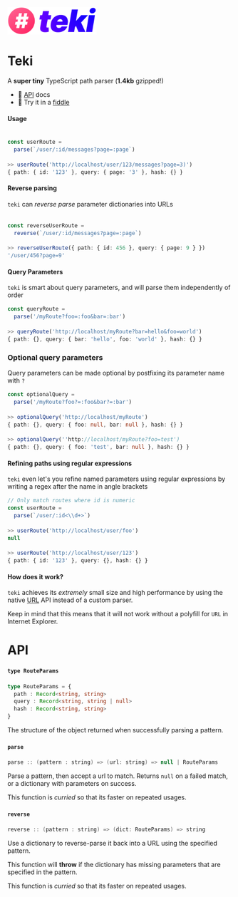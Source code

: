 <br />
<img src="./src/logo.png" width="200px" />
<br />

# Teki

A **super tiny** TypeScript path parser (**1.4kb** gzipped!)

* 📔 [API](#api) docs
* 🚀 Try it in a [fiddle](https://jsfiddle.net/wpo98cy4/1)

#### Usage

```typescript

const userRoute =
  parse(`/user/:id/messages?page=:page`)

>> userRoute('http://localhost/user/123/messages?page=3)')
{ path: { id: '123' }, query: { page: '3' }, hash: {} }
```

#### Reverse parsing

`teki` can *reverse parse* parameter dictionaries into URLs

```typescript

const reverseUserRoute =
  reverse(`/user/:id/messages?page=:page`)

>> reverseUserRoute({ path: { id: 456 }, query: { page: 9 } })
'/user/456?page=9'
```

#### Query Parameters

`teki` is smart about query parameters, and will parse them
independently of order

```typescript
const queryRoute =
  parse('/myRoute?foo=:foo&bar=:bar')

>> queryRoute('http://localhost/myRoute?bar=hello&foo=world')
{ path: {}, query: { bar: 'hello', foo: 'world' }, hash: {} }
```

### Optional query parameters

Query parameters can be made optional by postfixing its parameter name
with `?`

```typescript
const optionalQuery =
  parse('/myRoute?foo?=:foo&bar?=:bar')

>> optionalQuery('http://localhost/myRoute')
{ path: {}, query: { foo: null, bar: null }, hash: {} }

>> optionalQuery(''http://localhost/myRoute?foo=test')
{ path: {}, query: { foo: 'test', bar: null }, hash: {} }
```

#### Refining paths using regular expressions

`teki` even let's you refine named parameters using regular
expressions by writing a regex after the name in angle brackets

```typescript
// Only match routes where id is numeric
const userRoute =
  parse(`/user/:id<\\d+>`)
  
>> userRoute('http://localhost/user/foo')
null

>> userRoute('http://localhost/user/123')
{ path: { id: '123' }, query: {}, hash: {} }
```

#### How does it work?

`teki` achieves its *extremely* small size and high performance by using
the native [URL](https://developer.mozilla.org/en-US/docs/Web/API/URL)
API instead of a custom parser.

Keep in mind that this means that it will not work without a polyfill
for `URL` in Internet Explorer.

# API

#### `type RouteParams`

```typescript
type RouteParams = {
  path : Record<string, string>
  query : Record<string, string | null>
  hash : Record<string, string>
}
```

The structure of the object returned when successfully parsing a pattern.

#### `parse`

```java
parse :: (pattern : string) => (url: string) => null | RouteParams
```

Parse a pattern, then accept a url to match. Returns `null` on a
failed match, or a dictionary with parameters on success.

This function is *curried* so that its faster on repeated usages.

#### `reverse`

```java
reverse :: (pattern : string) => (dict: RouteParams) => string
```

Use a dictionary to reverse-parse it back into a URL using the
specified pattern.

This function will **throw** if the dictionary has missing parameters
that are specified in the pattern.

This function is *curried* so that its faster on repeated usages.

